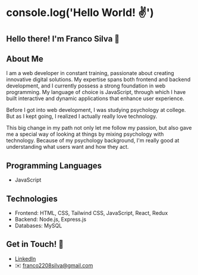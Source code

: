 # console.log('Hello World! ✌')


## Hello there! I'm Franco Silva 👋


## About Me
I am a web developer in constant training, passionate about creating innovative digital solutions. My expertise spans both frontend and backend development, and I currently possess a strong foundation in web programming. My language of choice is JavaScript, through which I have built interactive and dynamic applications that enhance user experience.

Before I got into web development, I was studying psychology at college. But as I kept going, I realized I actually really love technology.

This big change in my path not only let me follow my passion, but also gave me a special way of looking at things by mixing psychology with technology. Because of my psychology background, I'm really good at understanding what users want and how they act.


## Programming Languages
- JavaScript


## Technologies
- Frontend: HTML, CSS, Tailwind CSS, JavaScript, React, Redux
- Backend: Node.js, Express.js
- Databases: MySQL


## Get in Touch! 📝
- [LinkedIn](https://www.linkedin.com/in/franco-silva-flores-389b69265/)
- ✉️ franco2208silva@gmail.com
